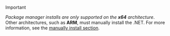 
> [!IMPORTANT]
> _Package manager installs are only supported on the **x64** architecture_. Other architectures, such as **ARM**, must manually install the .NET. For more information, see the [manually install section](#manual-install).
